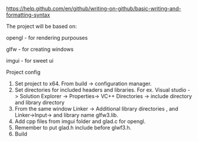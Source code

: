 https://help.github.com/en/github/writing-on-github/basic-writing-and-formatting-syntax

The project will be based on:

opengl - for rendering purpouses

glfw - for creating windows

imgui - for sweet ui


Project config
1. Set project to x64. From build -> configuration manager.
2. Set directories for included headers and libraries. For ex. Visual studio -> Solution Explorer -> Properties-> VC++ Directories 
-> include directory and library directory
3. From the same window Linker -> Additional library directories , and Linker->Input-> and library name glfw3.lib.
4. Add cpp files from imgui folder and glad.c for opengl.
5. Remember to put glad.h include before glwf3.h. 
6. Build
